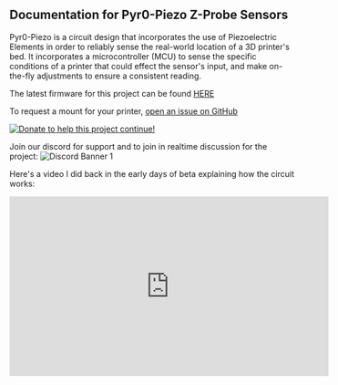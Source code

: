 ## Documentation for Pyr0-Piezo Z-Probe Sensors

Pyr0-Piezo is a circuit design that incorporates the use of Piezoelectric Elements in order to reliably sense the real-world location of a 3D printer's bed. It incorporates a microcontroller (MCU) to sense the specific conditions of a printer that could effect the sensor's input, and make on-the-fly adjustments to ensure a consistent reading.

The latest firmware for this project can be found [HERE](https://github.com/pyr0ball/pyr0piezo/tree/master/firmware/Compiled-Firmware)

To request a mount for your printer, [open an issue on GitHub](https://github.com/pyr0ball/pyr0piezo/issues/new?assignees=pyr0ball&labels=add+support+request&template=printer-mount-request.md&title=%5BMOUNT%5D)

[![Donate to help this project continue!](https://www.paypalobjects.com/en_US/i/btn/btn_donateCC_LG.gif)](https://www.paypal.com/cgi-bin/webscr?cmd=_s-xclick&hosted_button_id=3TLQQSFCEJL8S&source=url)

Join our discord for support and to join in realtime discussion for the project:
![Discord Banner 1](https://discordapp.com/api/guilds/544587989536473099/widget.png?style=banner1)

Here's a video I did back in the early days of beta explaining how the circuit works:

<div class="youtube_video">
  <iframe width="560" height="315" src="https://www.youtube.com/embed/PS_xdfu0juU" frameborder="0" allow="accelerometer; autoplay; encrypted-media; gyroscope; picture-in-picture" allowfullscreen>
  </iframe>
</div>